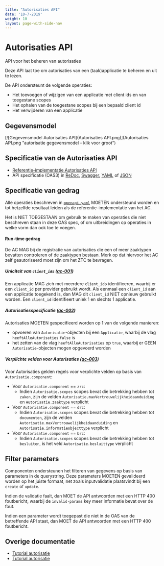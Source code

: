 ```yaml
---
title: "Autorisaties API"
date: '10-7-2019'
weight: 10
layout: page-with-side-nav
---
```

# Autorisaties API

API voor het beheren van autorisaties

Deze API laat toe om autorisaties van een (taak)applicatie te beheren en uit
te lezen.

De API ondersteunt de volgende operaties:

* Het toevoegen of wijzigen van een applicatie met client ids en van toegestane scopes
* Het ophalen van de toegestane scopes bij een bepaald client id
* Het verwijderen van een applicatie


## Gegevensmodel

[![Gegevensmodel Autorisaties API](Autorisaties API.png)](Autorisaties API.png "autorisatie gegevensmodel - klik voor groot")


## Specificatie van de Autorisaties API

* [Referentie-implementatie Autorisaties API](https://autorisaties-api.vng.cloud)
* API specificatie (OAS3) in
  [ReDoc][autorisaties-1.0.0-redoc],
  [Swagger][autorisaties-1.0.0-swagger],
  [YAML](https://autorisaties-api.vng.cloud/api/v1/schema/openapi.yaml) of
  [JSON](https://autorisaties-api.vng.cloud/api/v1/schema/openapi.json)

[autorisaties-1.0.0-redoc]: redoc-1.0.0
[autorisaties-1.0.0-swagger]: swagger-ui-1.0.0

## Specificatie van gedrag


Alle operaties beschreven in [`openapi.yaml`](https://autorisaties-api.vng.cloud/api/v1/schema/openapi.yaml) 
MOETEN ondersteund worden en tot hetzelfde resultaat leiden als de
referentie-implementatie van het AC.

Het is NIET TOEGESTAAN om gebruik te maken van operaties die niet beschreven
staan in deze OAS spec, of om uitbreidingen op operaties in welke vorm dan ook
toe te voegen.

#### Run-time gedrag

De AC MAG bij de registratie van autorisaties die een of meer zaaktypen
bevatten controleren of de zaaktypen bestaan. Merk op dat hiervoor het AC
zelf geautoriseerd moet zijn om het ZTC te bevragen.

##### **<a name="ac-001">Uniciteit van `client_ids` ([ac-001](#ac-001))</a>**

Een applicatie MAG zich met meerdere `client_id`s identificeren, waarbij er
een `client_id` per provider gebruikt wordt. Als eenmaal een `client_id` aan een
applicatie toegekend is, dan MAG dit `client_id` NIET opnieuw gebruikt worden.
Een `client_id` identifieert uniek 1 en slechts 1 applicatie.

##### **<a name="ac-002">Autorisatiesspecificatie ([ac-002](#ac-002))</a>**

Autorisaties MOETEN gespecifieerd worden op 1 van de volgende manieren:

* opvoeren van `Autorisatie`-objecten bij een `Applicatie`, waarbij de vlag
  `heeftAlleAutorisaties` `false` is
* het zetten van de vlag `heeftAlleAutorisaties` op `true`, waarbij er GEEN
  `Autorisatie`-objecten mogen opgevoerd worden

##### **<a name="ac-003">Verplichte velden voor Autorisaties ([ac-003](#ac-003))</a>**

Voor Autorisaties gelden regels voor verplichte velden op basis van `Autorisatie.component`:

* Voor `Autorisatie.component` == `zrc`:
    - Indien `Autorisatie.scopes` scopes bevat die betrekking hebben tot `zaken`, zijn de velden `Autorisatie.maxVertrouwelijkheidaanduiding` en `Autorisatie.zaaktype` verplicht
* Voor `Autorisatie.component` == `drc`:
    - Indien `Autorisatie.scopes` scopes bevat die betrekking hebben tot `documenten`, zijn de velden `Autorisatie.maxVertrouwelijkheidaanduiding` en `Autorisatie.informatieobjecttype` verplicht
* Voor `Autorisatie.component` == `brc`:
    - Indien `Autorisatie.scopes` scopes bevat die betrekking hebben tot `besluiten`, is het veld `Autorisatie.besluittype` verplicht

## Filter parameters

Componenten ondersteunen het filteren van gegevens op basis van parameters in
de querystring. Deze parameters MOETEN gevalideerd worden op het juiste
formaat, net zoals inputvalidatie plaatsvindt bij een `create` of `update`.

Indien de validatie faalt, dan MOET de API antwoorden met een HTTP 400
foutbericht, waarbij de `invalid-params` key meer informatie bevat over de fout.

Indien een parameter wordt toegepast die niet in de OAS van de betreffende API
staat, dan MOET de API antwoorden met een HTTP 400 foutbericht.


## Overige documentatie

* [Tutorial autorisatie](../../ontwikkelaars/handleidingen-en-tutorials/_assets/autorisatie.pptx)
* [Tutorial autorisatie](https://github.com/VNG-Realisatie/gemma-zaken/blob/master/docs/ontwikkelaars/handleidingen-en-tutorials/_assets/autorisatie.pptx)
